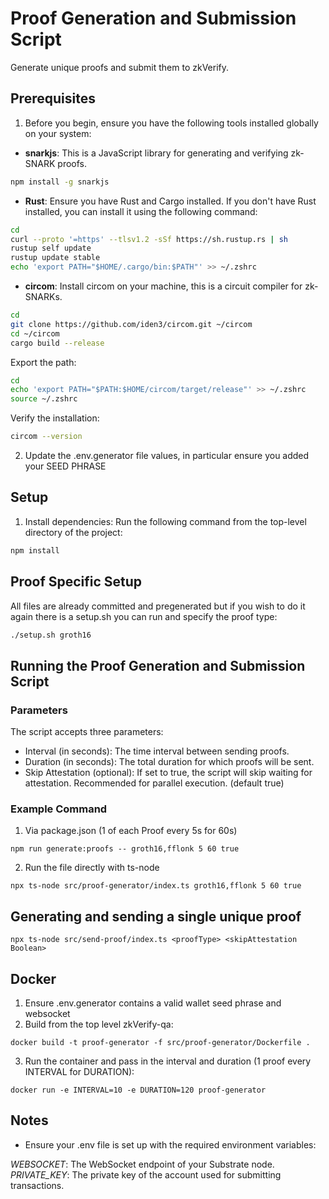 # Proof Generation and Submission Script

Generate unique proofs and submit them to zkVerify.

## Prerequisites

1. Before you begin, ensure you have the following tools installed globally on your system:

- **snarkjs**: This is a JavaScript library for generating and verifying zk-SNARK proofs.
```sh
npm install -g snarkjs
```
- **Rust**: Ensure you have Rust and Cargo installed. If you don't have Rust installed, you can install it using the following command:
```sh
cd
curl --proto '=https' --tlsv1.2 -sSf https://sh.rustup.rs | sh
rustup self update
rustup update stable
echo 'export PATH="$HOME/.cargo/bin:$PATH"' >> ~/.zshrc
```
- **circom**: Install circom on your machine, this is a circuit compiler for zk-SNARKs.
```sh
cd
git clone https://github.com/iden3/circom.git ~/circom
cd ~/circom
cargo build --release
```
Export the path:
```sh
cd
echo 'export PATH="$PATH:$HOME/circom/target/release"' >> ~/.zshrc 
source ~/.zshrc
```
Verify the installation:
```sh
circom --version
```

2. Update the .env.generator file values, in particular ensure you added your SEED PHRASE

## Setup

1. Install dependencies:
Run the following command from the top-level directory of the project:
```sh
npm install
```

## Proof Specific Setup

All files are already committed and pregenerated but if you wish to do it again there is a setup.sh you can run and specify the proof type:
```sh
./setup.sh groth16
```

## Running the Proof Generation and Submission Script

### Parameters
The script accepts three parameters:

- Interval (in seconds): The time interval between sending proofs.
- Duration (in seconds): The total duration for which proofs will be sent.
- Skip Attestation (optional): If set to true, the script will skip waiting for attestation. Recommended for parallel execution. (default true)

### Example Command
1. Via package.json (1 of each Proof every 5s for 60s)
```shell
npm run generate:proofs -- groth16,fflonk 5 60 true
```
2. Run the file directly with ts-node
```shell
npx ts-node src/proof-generator/index.ts groth16,fflonk 5 60 true
```

## Generating and sending a single unique proof
```shell
npx ts-node src/send-proof/index.ts <proofType> <skipAttestation Boolean>
```

## Docker

1. Ensure .env.generator contains a valid wallet seed phrase and websocket
2. Build from the top level zkVerify-qa:
```shell
docker build -t proof-generator -f src/proof-generator/Dockerfile .
```
3. Run the container and pass in the interval and duration (1 proof every INTERVAL for DURATION):
```shell
docker run -e INTERVAL=10 -e DURATION=120 proof-generator
```

## Notes
- Ensure your .env file is set up with the required environment variables:

*WEBSOCKET*: The WebSocket endpoint of your Substrate node.
*PRIVATE_KEY*: The private key of the account used for submitting transactions.

